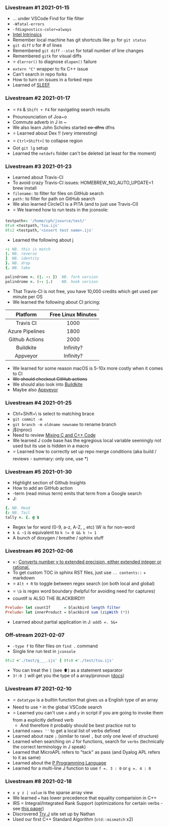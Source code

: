 ### Livestream #1 2021-01-15
* ... under VSCode Find for file filter
* `-Wfatal-errors`
* `-fdiagnostics-color=always`
* [Intel Intrinsics](https://software.intel.com/sites/landingpage/IntrinsicsGuide/)
* Remember local machine has git shortcuts like `gs` for `git status`
* `git diff` `U` for # of lines
* Remembered `git diff` `--stat` for totall number of line changes
* Remembered `gitk` for visual diffs
* :star: `dlerror()` to diagnose `dlopen()` failure
* `extern "C"` wrapper to fix C++ issue
* Can't search in repo forks
* How to turn on issues in a forked repo
* Learned of [SLEEF](https://sleef.org/)

### Livestream #2 2021-01-17
* :star: `F4` & `Shift + F4` for navigating search results
* Prounounciation of Joa~o
* Commute adverb in J in ~
* We also learn John Scholes started ~~co-dfns~~ dfns
* :star: Learned about Dex !! (very interesting)
* :star: `Ctrl+Shift+[` to collapse region
* Got `git lg` setup
* Learned the `netdefs` folder can't be deleted (at least for the moment)

### Livestream #3 2021-01-23
* Learned about Travis-CI
* To avoid crazy Travis-CI issues: HOMEBREW_NO_AUTO_UPDATE=1 brew install
* `filename:` to filter for files on GitHub search
* `path:` to filter for path on GitHub search
* We also learned CircleCI is a PITA (and to just use Travis-CI)
* :star: We learned how to run tests in the jconsole:
```ijs
testpath=: '/home/cph/jsource/test/'
0!:0 <testpath,'tsu.ijs'
0!:2 <testpath,'<insert test name>.ijs'
```
* Learned the following about j
```ijs
-: NB. this is match
|. NB. reverse
]  NB. identity
}. NB. drop
{. NB. take

palindrome =. (|. -: ])  NB. fork version
palindrome =. (-: |.)    NB. hook version
```
* That Travis-CI is not free, you have 10,000 credits which get used per minute per OS 
* We learned the following about CI pricing:

|    Platform     | Free Linux Minutes |
| :-------------: | :----------------: |
|    Travis CI    |        1000        |
| Azure Pipelines |        1800        |
| Github Actions  |        2000        |
|    Buildkite    |     Infinity?      |
|    Appveyor     |     Infinity?      |

* We learned for some reason macOS is 5-10x more costly when it comes to CI
* ~~We should checkout GitHub actions~~
* We should also look into [Buildkite](https://buildkite.com/)
* Maybe also [Appveyor](https://www.appveyor.com)

### Livestream #4 2021-01-25
* Ctrl+Shift+\ is select to matching brace
* `git commit -m`
* `git branch -m oldname newname` to rename branch
*  j$(nproc)
* Need to review [Mixing C and C++ Code](https://isocpp.org/wiki/faq/mixing-c-and-cpp)
* We learned J code base has the egregious local variable seemingly not used but its use is hidden in a macro
* :star: Learned how to correctly set up repo merge conditions (aka build / reviews - summary: only one, use *)

### Livestream #5 2021-01-30
* Highlight section of Github Insights
* How to add an GitHub action 
* -term (read minus term) emits that term from a Google search
* J:
```ijs
{. NB. Head
{: NB. Tail
tally =. {. @ $
```
* Regex \w for word (0-9, a-z, A-Z, _ etc) \W is for non-word 
* `k & ~1` is equivalent to `k != 0 && k != 1`
* A bunch of doxygen / breathe / sphinx stuff

### Livestream #6 2021-02-06

* `x:` [Converts number y to extended precision, either extended integer or rational.](https://code.jsoftware.com/wiki/Vocabulary/xco)
* To get custom TOC in sphinx RST files, just use `.. contents::` + markdown
* :star: `Alt + R` to toggle between regex search (on both local and global)
* :star: `\b` is regex word boundary (helpful for avoiding need for captures)
* countIf is ALSO THE BLACKBIRD!!!
```hs
Prelude> let countIf      = blackbird length filter
Prelude> let innerProduct = blackbird sum (zipWith (*))
```
* Learned about partial application in J: `add5 =. 5&+`

### Off-stream 2021-02-07
* `-type f` to filter files on `find .` command
* Single line run test in `jconsole`
```ijs
0!:2 <'./test/g___.ijs' [ 0!:0 <'./test/tsu.ijs'
```
* You can treat the `[` (see :arrow_up:) as a statement separator
* `3!:0 ]` will get you the type of a array/pronoun ([docs](https://www.jsoftware.com/help/dictionary/dx003.htm))

### Livestream #7 2021-02-10

* :star: `datatype` is a builtin function that gives us a English type of an array
* Need to use `*` in the global VSCode search
* :star: Learned you can't use `x` and `y` in script if you are going to invoke them from a explicitly defined verb
   * And therefore it probably should be best practice not to
* Learned `names ''` to get a local list of verbs defined
* Learned about raze `;` (similar to ravel `,` but only one level of structure)
* Learned when searching on J for functions, search for `verbs` (technically the correct terminology in J speak)
* Learned that MicroAPL refers to "tack" as pass (and Dyalog APL refers to it as same)
* Learned about the [P Programming Language](https://github.com/p-org/P)
* Learned for a multi-line J function to use `f =. 3 : 0` or `g =. 4 : 0`

### Livestream #8 2021-02-18

* `x y z | value` is the sparse array view
* We learned `=` has lower precedence that equality comparision in C++
* IRS = Integral/Integrated Rank Support (optimizations for certain verbs - see [this paper](https://www.jsoftware.com/papers/rank.htm))
* Discrovered [Try J](http://tryj.freeddns.org/) site set up by Nathan
* Used our first C++ Standard Algorithm (`std::mismatch` x2)
